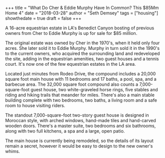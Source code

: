 +++
title = "What Do Cher & Eddie Murphy Have In Common? This $85Mm Home 4"
date = "2018-03-28"
author = "Seth Demsey"
tags = ["housing"]
showthedate = true
draft = false
+++

A 16-acre equestrian estate in LA's Benedict Canyon bosting of previous owners from Cher to Eddie Murphy is up for sale for $85 million.

The original estate was owned by Cher in the 1970's, when it held only four acres. She later sold it to Eddie Murphy. Murphy in turn sold it in the 1990's to the current owners, who acquired the surrounding land and redeveloped the site, adding in the equestrian amenities, two guest houses and a tennis court. It's now one of the few equestrian estates in the LA area.

Located just minutes from Rodeo Drive, the compound includes a 20,000 square foot main house with 11 bedrooms and 17 baths, a pool, spa, and a barbecue area. The 32,000 square foot compound also counts a 7,000-square-foot guest house, two white-graveled horse rings, five stables and riding and hiking trails that meander for miles. There's also a main stable building complete with two bedrooms, two baths, a living room and a safe room to house visiting riders.

The standout 7,000-square-foot two-story guest house is designed in Moroccan style, with arched windows, hand-made tiles and hand-carved wooden doors. There's a master suite, two bedrooms and six bathrooms, along with two full kitchens, a spa and a large, open patio.

The main house is currently being remodeled, so the details of its layout remain a secret, however it would be easy to design to the new owner's whims.